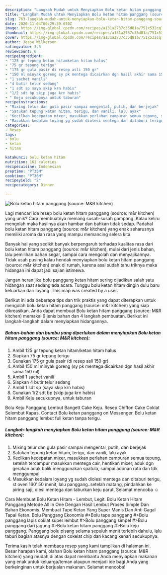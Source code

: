 ```yaml
---
description: "Langkah Mudah untuk Menyiapkan Bolu ketan hitam panggang (source: M&amp;amp;R kitchen) yang Bikin Ngiler"
title: "Langkah Mudah untuk Menyiapkan Bolu ketan hitam panggang (source: M&amp;amp;R kitchen) yang Bikin Ngiler"
slug: 763-langkah-mudah-untuk-menyiapkan-bolu-ketan-hitam-panggang-source-m-and-amp-r-kitchen-yang-bikin-ngiler
date: 2020-11-04T00:29:39.070Z
image: https://img-global.cpcdn.com/recipes/a131a2737c35d81a/751x532cq70/bolu-ketan-hitam-panggang-source-mr-kitchen-foto-resep-utama.jpg
thumbnail: https://img-global.cpcdn.com/recipes/a131a2737c35d81a/751x532cq70/bolu-ketan-hitam-panggang-source-mr-kitchen-foto-resep-utama.jpg
cover: https://img-global.cpcdn.com/recipes/a131a2737c35d81a/751x532cq70/bolu-ketan-hitam-panggang-source-mr-kitchen-foto-resep-utama.jpg
author: Jesse Wilkerson
ratingvalue: 3.3
reviewcount: 6
recipeingredient:
- "125 gr tepung ketan hitamketan hitam halus"
- "75 gr tepung terigu"
- "175 gr gula pasir di resep asli 150 gr"
- "150 ml minyak goreng sy pk mentega dicairkan dgn hasil akhir sama 150 ml"
- "1 sachet vanili"
- "4 butir telur sedang"
- "1 sdt sp saya skip krn habis"
- "1/2 sdt bp skip juga krn habis"
- " Keju secukupnya untuk taburan"
recipeinstructions:
- "Mixing telur dan gula pasir sampai mengental, putih, dan berjejak"
- "Satukan tepung ketan hitam, terigu, dan vanili, lalu ayak"
- "Kecilkan kecepatan mixer, masukkan perlahan campuran semua tepung, setelah tercampur masukkan mentega cair, hentikan mixer, aduk dgn gerakan aduk balik menggunakan spatula, sampai adonan rata dan tdk menggumpal"
- "Masukkan kedalam loyang yg sudah diolesi mentega dan ditaburi terigu, st oven 160’ 50 menit, lalu panggang..setelah matang, pindahkan ke piring saji, olesi mentega dan taburkan keju parut, Selamat mencoba ☺️"
categories:
- Resep
tags:
- bolu
- ketan
- hitam

katakunci: bolu ketan hitam 
nutrition: 161 calories
recipecuisine: Indonesian
preptime: "PT35M"
cooktime: "PT36M"
recipeyield: "2"
recipecategory: Dinner

---
```



![Bolu ketan hitam panggang (source: M&amp;R kitchen)](https://img-global.cpcdn.com/recipes/a131a2737c35d81a/751x532cq70/bolu-ketan-hitam-panggang-source-mr-kitchen-foto-resep-utama.jpg)

Lagi mencari ide resep bolu ketan hitam panggang (source: m&amp;r kitchen) yang unik? Cara membuatnya memang susah-susah gampang. Kalau keliru mengolah maka hasilnya akan hambar dan bahkan tidak sedap. Padahal bolu ketan hitam panggang (source: m&amp;r kitchen) yang enak seharusnya memiliki aroma dan rasa yang mampu memancing selera kita.

Banyak hal yang sedikit banyak berpengaruh terhadap kualitas rasa dari bolu ketan hitam panggang (source: m&amp;r kitchen), mulai dari jenis bahan, lalu pemilihan bahan segar, sampai cara mengolah dan menyajikannya. Tidak usah pusing kalau hendak menyiapkan bolu ketan hitam panggang (source: m&amp;r kitchen) enak di rumah, karena asal sudah tahu triknya maka hidangan ini dapat jadi sajian istimewa.

Jangan heran jika bolu panggang ketan hitam sering dijadikan salah satu hidangan saat sedang ada acara. Tunggu bolu ketan hitam dingin dulu baru keluarkan dari loyang. This map was created by a user.


Berikut ini ada beberapa tips dan trik praktis yang dapat diterapkan untuk mengolah bolu ketan hitam panggang (source: m&amp;r kitchen) yang siap dikreasikan. Anda dapat membuat Bolu ketan hitam panggang (source: M&amp;R kitchen) memakai 9 jenis bahan dan 4 langkah pembuatan. Berikut ini langkah-langkah dalam menyiapkan hidangannya.

<!--inarticleads1-->

##### Bahan-bahan dan bumbu yang diperlukan dalam menyiapkan Bolu ketan hitam panggang (source: M&amp;R kitchen):

1. Ambil 125 gr tepung ketan hitam/ketan hitam halus
1. Siapkan 75 gr tepung terigu
1. Gunakan 175 gr gula pasir (di resep asli 150 gr)
1. Ambil 150 ml minyak goreng (sy pk mentega dicairkan dgn hasil akhir sama 150 ml)
1. Ambil 1 sachet vanili
1. Siapkan 4 butir telur sedang
1. Ambil 1 sdt sp (saya skip krn habis)
1. Gunakan 1/2 sdt bp (skip juga krn habis)
1. Ambil  Keju secukupnya, untuk taburan


Bolu Keju Panggang Lembut Bangett Cake Keju. Resep Chiffon Cake Coklat Selembut Kapas. Contact Bolu ketan panggang on Messenger. Bolu ketan hitam panggang lembut full ketan tanpa terigu. 

<!--inarticleads2-->

##### Langkah-langkah menyiapkan Bolu ketan hitam panggang (source: M&amp;R kitchen):

1. Mixing telur dan gula pasir sampai mengental, putih, dan berjejak
1. Satukan tepung ketan hitam, terigu, dan vanili, lalu ayak
1. Kecilkan kecepatan mixer, masukkan perlahan campuran semua tepung, setelah tercampur masukkan mentega cair, hentikan mixer, aduk dgn gerakan aduk balik menggunakan spatula, sampai adonan rata dan tdk menggumpal
1. Masukkan kedalam loyang yg sudah diolesi mentega dan ditaburi terigu, st oven 160’ 50 menit, lalu panggang..setelah matang, pindahkan ke piring saji, olesi mentega dan taburkan keju parut, Selamat mencoba ☺️


Cara Membuat Bolu Ketan Hitam - Lembut, Legit. Bolu Ketan Hitam Panggang Metode All In One Dengan Hasil Lembut Proses Simple Dan Bahan Ekonomis. Membuat Tape Ketan Yang Super Manis Dan Anti Gagal Tapai Ketan. Bolu Panggang Ekonomis #&gt;Bolu tape panggang #&gt;Bolu panggang lapis coklat super lembut #&gt;Bolu panggang simpel #&gt;Bolu panggang dari jagung #&gt;Bolu ketan hitam panggang #&gt;Bolu keju panggang. Panggang bolu pisang selama sepuluh menit terlebih dahulu, lalu taburi bagian atasnya dengan cokelat chip dan kacang kenari secukupnya. 

Terima kasih telah membaca resep yang kami tampilkan di halaman ini. Besar harapan kami, olahan Bolu ketan hitam panggang (source: M&amp;R kitchen) yang mudah di atas dapat membantu Anda menyiapkan makanan yang enak untuk keluarga/teman ataupun menjadi ide bagi Anda yang berkeinginan untuk berjualan makanan. Selamat mencoba!

